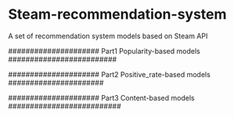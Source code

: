 # Steam-recommendation-system
A set of recommendation system models based on Steam API

##################### Part1 Popularity-based models #########################

##################### Part2 Positive_rate-based models   ######################

##################### Part3 Content-based models  ##########################
